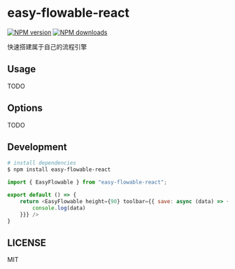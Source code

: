 # easy-flowable-react

[![NPM version](https://img.shields.io/npm/v/easy-flowable-bpmn.svg?style=flat)](https://npmjs.com/package/easy-flowable-react)
[![NPM downloads](http://img.shields.io/npm/dm/easy-flowable-bpmn.svg?style=flat)](https://npmjs.org/package/easy-flowable-react)

快速搭建属于自己的流程引擎

## Usage

TODO

## Options

TODO

## Development

```bash
# install dependencies
$ npm install easy-flowable-react
```

```js
import { EasyFlowable } from "easy-flowable-react";

export default () => {
    return <EasyFlowable height={90} toolbar={{ save: async (data) => {
        console.log(data)
    }}} />
}
```
## LICENSE

MIT
